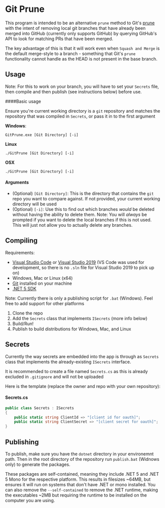 # Git Prune
This program is intended to be an alternative `prune` method to Git's [prune](https://git-scm.com/docs/git-prune) with the intent of removing local git branches that have already been merged into GitHub (currently only supports GitHub) by querying GitHub's API to look for matching PRs that have been merged.

The key advantage of this is that it will work even when `Squash and Merge` is the default merge-style to a branch - something that Git's `prune` functionality cannot handle as the HEAD is not present in the base branch.

## Usage
Note: For this to work on your branch, you will have to set your `Secrets` file, then compile and then publish (see instructions below) before use.

####Basic usage

Ensure you're current working directory is a `git` repository and matches the repository that was compiled in `Secrets`, or pass it in to the first argument

**Windows**:
```shell
GitPrune.exe [Git Directory] [-i]
```

**Linux**
```shell
./GitPrune [Git Directory] [-i]
```

**OSX**
```shell
./GitPrune [Git Directory] [-i]
```

#### Arguments
 - (Optional) `[Git Directory]`: This is the directory that contains the `git` repo you want to compare against. If not provided, your current working directory will be used
 - (Optional) `[-i]`: Use this to find out which branches _would_ be deleted without having the ability to delete them. Note: You will _always_ be prompted if you want to delete the local branches if this is not used. This will just not allow you to actually delete any branches.

## Compiling
Requirements:
 - [Visual Studio Code](https://visualstudio.microsoft.com/) or [Visual Studio 2019](https://visualstudio.microsoft.com/) (VS Code was used for development, so there is no `.sln` file for Visual Studio 2019 to pick up on)
 - Windows, Mac or Linux (x64)
 - [Git](https://git-scm.com/downloads) installed on your machine
 - [.NET 5 SDK](https://dotnet.microsoft.com/download/dotnet/5.0)

Note: Currently there is only a publishing script for `.bat` (Windows). Feel free to add support for other platforms

1. Clone the repo
0. Add the `Secrets` class that implements `ISecrets` (more info below)
0. Build/Run!
0. Publish to build distributions for Windows, Mac, and Linux

## Secrets
Currently the way secrets are embedded into the app is through as `Secrets` class that implements the already-existing `ISecrets` interface.

It is recommended to create a file named `Secrets.cs` as this is already excluded in `.gitignore` and will not be uploaded

Here is the template (replace the owner and repo with your own repository):

#### Secrets.cs
```c#
public class Secrets : ISecrets
{
    public static string ClientId => "[client id for oauth]";
    public static string ClientSecret => "[client secret for oauth]";
}
```

## Publishing
To publish, make sure you have the `dotnet` directory in your environemnt path. Then in the root directory of the repository run `publish.bat` (Widnows only) to generate the packages.

These packages are self-contained, meaning they include .NET 5 and .NET 5 Mono for the respective platform. This results in filesizes ~64MB, but ensures it will run on systems that don't have .NET or mono installed. You can also remove the `--self-contained` to remove the .NET runtime, making the executables ~2MB but requiring the runtime to be installed on the computer you are using.
